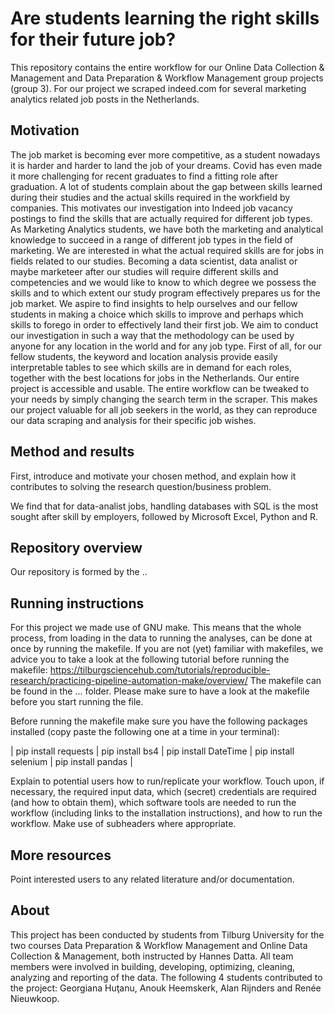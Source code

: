 # Are students learning the right skills for their future job?

This repository contains the entire workflow for our Online Data Collection & Management and Data Preparation & Workflow Management group projects (group 3). For our project we scraped indeed.com for several marketing analytics related job posts in the Netherlands. 



## Motivation
The job market is becoming ever more competitive, as a student nowadays it is harder and harder to land the job of your dreams. Covid has even made it more challenging for recent graduates to find a fitting role after graduation. A lot of students complain about the gap between skills learned during their studies and the actual skills required in the workfield by companies. This motivates our investigation into Indeed job vacancy postings to find the skills that are actually required for different job types. As Marketing Analytics students, we have both the marketing and analytical knowledge to succeed in a range of different job types in the field of marketing. We are interested in what the actual required skills are for jobs in fields related to our studies. Becoming a data scientist, data analist or maybe marketeer after our studies will require different skills and competencies and we would like to know to which degree we possess the skills and to which extent our study program effectively prepares us for the job market. We aspire to find insights to help ourselves and our fellow students in making a choice which skills to improve and perhaps which skills to forego in order to effectively land their first job. We aim to conduct our investigation in such a way that the methodology can be used by anyone for any location in the world and for any job type. First of all, for our fellow students, the keyword and location analysis provide easily interpretable tables to see which skills are in demand for each roles, together with the best locations for jobs in the Netherlands. Our entire project is accessible and usable. The entire workflow can be tweaked to your needs by simply changing the search term in the scraper. This makes our project valuable for all job seekers in the world, as they can reproduce our data scraping and analysis for their specific job wishes. 

## Method and results

First, introduce and motivate your chosen method, and explain how it contributes to solving the research question/business problem.

We find that for data-analist jobs, handling databases with SQL is the most sought after skill by employers, followed by Microsoft Excel, Python and R. 

## Repository overview
Our repository is formed by the ..




## Running instructions

For this project we made use of GNU make. This means that the whole process, from loading in the data to running the analyses, can be done at once by running the makefile. If you are not (yet) familiar with makefiles, we advice you to take a look at the following tutorial before running the makefile: https://tilburgsciencehub.com/tutorials/reproducible-research/practicing-pipeline-automation-make/overview/ 
The makefile can be found in the ... folder. Please make sure to have a look at the makefile before you start running the file.

Before running the makefile make sure you have the following packages installed (copy paste the following one at a time in your terminal): 

| pip install requests |
  pip install bs4 | 
  pip install DateTime |
  pip install selenium |
  pip install pandas |





Explain to potential users how to run/replicate your workflow. Touch upon, if necessary, the required input data, which (secret) credentials are required (and how to obtain them), which software tools are needed to run the workflow (including links to the installation instructions), and how to run the workflow. Make use of subheaders where appropriate.

## More resources

Point interested users to any related literature and/or documentation.

## About

This project has been conducted by students from Tilburg University for the two courses Data Preparation & Workflow Management and Online Data Collection & Management, both instructed by Hannes Datta. All team members were involved in building, developing, optimizing, cleaning, analyzing and reporting of the data. The following 4 students contributed to the project: Georgiana Huţanu, Anouk Heemskerk, Alan Rijnders and Renée Nieuwkoop. 

